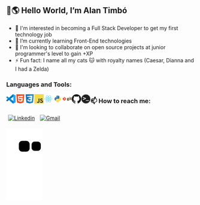 ## :wave::earth_americas: Hello World, I’m Alan Timbó


- :eyes: I'm interested in becoming a Full Stack Developer to get my first technology job
- :seedling: I’m currently learning Front-End technologies
- :busts_in_silhouette: I'm looking to collaborate on open source projects at junior programmer's level to gain +XP
- :zap: Fun fact: I name all my cats :cat: with royalty names (Caesar, Dianna and I had a Zelda) 

### Languages and Tools:

<img align="left" alt="Visual Studio Code" height="25px" width="25px" src="https://raw.githubusercontent.com/github/explore/80688e429a7d4ef2fca1e82350fe8e3517d3494d/topics/visual-studio-code/visual-studio-code.png" />
<img align="left" alt="HTML5" height="25px" width="25px" src="https://raw.githubusercontent.com/devicons/devicon/master/icons/html5/html5-original.svg">
<img align="left" alt="CSS3" height="25px" width="25px" src="https://raw.githubusercontent.com/devicons/devicon/master/icons/css3/css3-original.svg">
<img align="left" alt="JavaScript" height="25px" width="25px" src="https://raw.githubusercontent.com/github/explore/80688e429a7d4ef2fca1e82350fe8e3517d3494d/topics/javascript/javascript.png" />
<img align="left" alt="React" height="25px" width="25px" src="https://raw.githubusercontent.com/github/explore/80688e429a7d4ef2fca1e82350fe8e3517d3494d/topics/react/react.png" />
<img align="left" alt="Python" height="25px" width="25px" src="https://raw.githubusercontent.com/github/explore/80688e429a7d4ef2fca1e82350fe8e3517d3494d/topics/python/python.png" />
<img align="left" alt="Git" height="25px" width="25px" src="https://raw.githubusercontent.com/github/explore/80688e429a7d4ef2fca1e82350fe8e3517d3494d/topics/git/git.png" />
<img align="left" alt="GitHub" height="25px" width="25px" src="https://raw.githubusercontent.com/github/explore/78df643247d429f6cc873026c0622819ad797942/topics/github/github.png" />
<img align="left" alt="Terminal" height="25px" width="25px" src="https://raw.githubusercontent.com/github/explore/80688e429a7d4ef2fca1e82350fe8e3517d3494d/topics/terminal/terminal.png" />

### 📫 How to reach me:
<p>
 <a href="https://www.linkedin.com/in/alantimbo/" target="_blank" rel="noopener noreferrer"> <img src="https://img.shields.io/badge/LinkedIn-0077B5?style=for-the-badge&logo=linkedin&logoColor=white" alt="Linkedin" height="20" style="vertical-align:top; margin:5px"></a>
 <a href="mailto:alancorreiatimbo@gmail.com"> <img src="https://img.shields.io/badge/Gmail-D14836?style=for-the-badge&logo=gmail&logoColor=white" alt="Gmail" height="20" style="vertical-align:top; margin:5px"></a>
</p>

  ![Snake animation](https://github.com/alantimb/alantimb/blob/output/github-contribution-grid-snake.svg)

<!---
alantimb/alantimb is a ✨ special ✨ repository because its `README.md` (this file) appears on your GitHub profile.
You can click the Preview link to take a look at your changes.
--->
